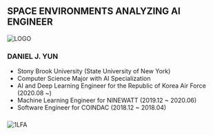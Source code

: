 ## SPACE ENVIRONMENTS ANALYZING AI ENGINEER

![LOGO](https://user-images.githubusercontent.com/87653966/139010876-de869eda-f25b-4d06-82f0-6e03d6ea7e1a.PNG)

### DANIEL J. YUN
- Stony Brook University (State University of New York)
- Computer Science Major with AI Specialization
- AI and Deep Learning Engineer for the Republic of Korea Air Force (2020.08 ~)
- Machine Learning Engineer for NINEWATT (2019.12 ~ 2020.06)
- Software Engineer for COINDAC (2018.12 ~ 2018.04)

###
###
###

![1LFA](https://user-images.githubusercontent.com/87653966/128452961-bfcd9fc1-430e-4ced-ba30-334c09885bc4.gif)



<!--
**YUNBLAK/yunblak** is a ✨ _special_ ✨ repository because its `README.md` (this file) appears on your GitHub profile.

Here are some ideas to get you started:

- 🔭 I’m currently working on ...
- 🌱 I’m currently learning ...
- 👯 I’m looking to collaborate on ...
- 🤔 I’m looking for help with ...
- 💬 Ask me about ...
- 📫 How to reach me: ...
- 😄 Pronouns: ...
- ⚡ Fun fact: ...
-->
